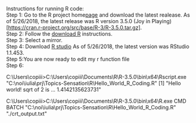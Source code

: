Instructions for running R code:  
Step 1: Go to the R project home[page](https://www.r-project.org/) and download the latest realease. As of 5/26/2018, the latest release was R version 3.5.0 (Joy in Playing)[https://cran.r-project.org/src/base/R-3/R-3.5.0.tar.gz].  
Step 2: Follow the [download R](https://cran.r-project.org/mirrors.html) instructions.  
Step 3: Select a mirror.  
Step 4: Download [R studio](https://www.rstudio.com/products/rstudio/download/#download) As of 5/26/2018, the latest version was RStudio 1.1.453.  
Step 5:You are now ready to edit my r function file  
Step 6:







C:\Users\copiii>C:\Users\copiii\Documents\R\R-3.5.0\bin\x64\Rscript.exe "C:\noi\iulia\prj\Topics-Sensation\R\Hello_World_R_Coding.R"
[1] "Hello world! sqrt of 2 is ... 1.4142135623731"

C:\Users\copiii>C:\Users\copiii\Documents\R\R-3.5.0\bin\x64\R.exe  CMD BATCH "C:\noi\iulia\prj\Topics-Sensation\R\Hello_World_R_Coding.R" "./crt_output.txt"